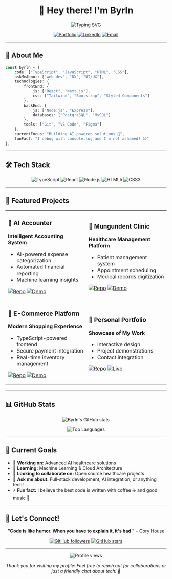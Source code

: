 <div align="center">
  
# 👋 Hey there! I'm **Byrln**

<img src="https://readme-typing-svg.herokuapp.com/?lines=Full+Stack+Developer;AI+Enthusiast;Healthcare+Tech+Innovator;Open+Source+Contributor&font=Fira%20Code&center=true&width=380&height=50&duration=4000&pause=1000" alt="Typing SVG" />

[![Portfolio](https://img.shields.io/badge/Portfolio-FF5722?style=for-the-badge&logo=todoist&logoColor=white)](https://byrln.dev)
[![LinkedIn](https://img.shields.io/badge/LinkedIn-0077B5?style=for-the-badge&logo=linkedin&logoColor=white)](https://linkedin.com/in/byrln)
[![Email](https://img.shields.io/badge/Email-D14836?style=for-the-badge&logo=gmail&logoColor=white)](mailto:contact.byrln@gmail.com)

</div>

---

## 🚀 About Me

```typescript
const byrln = {
    code: ["TypeScript", "JavaScript", "HTML", "CSS"],
    askMeAbout: ["web dev", "DX", "UI/UX"],
    technologies: {
        frontEnd: {
            js: ["React", "Next.js"],
            css: ["Tailwind", "Bootstrap", "Styled Components"]
        },
        backEnd: {
            js: ["Node.js", "Express"],
            databases: ["PostgreSQL", "MySQL"]
        },
        tools: ["Git", "VS Code", "Figma"]
    },
    currentFocus: "Building AI-powered solutions 🏥",
    funFact: "I debug with console.log and I'm not ashamed! 😄"
};
```

---

## 🛠️ Tech Stack

<div align="center">

![TypeScript](https://img.shields.io/badge/TypeScript-007ACC?style=for-the-badge&logo=typescript&logoColor=white)
![React](https://img.shields.io/badge/React-20232A?style=for-the-badge&logo=react&logoColor=61DAFB)
![Node.js](https://img.shields.io/badge/Node.js-43853D?style=for-the-badge&logo=node.js&logoColor=white)
![HTML5](https://img.shields.io/badge/HTML5-E34F26?style=for-the-badge&logo=html5&logoColor=white)
![CSS3](https://img.shields.io/badge/CSS3-1572B6?style=for-the-badge&logo=css3&logoColor=white)

</div>

---

## 🎯 Featured Projects

<div align="center">

<table>
<tr>
<td width="50%">

### 🤖 AI Accounter
**Intelligent Accounting System**
- AI-powered expense categorization
- Automated financial reporting
- Machine learning insights

[![Repo](https://img.shields.io/badge/Repo-181717?style=for-the-badge&logo=github&logoColor=white)](https://github.com/Byrln/ai_accounter)
[![Demo](https://img.shields.io/badge/Demo-FF5722?style=for-the-badge&logo=firefox&logoColor=white)](#)

</td>
<td width="50%">

### 🦷 Mungundent Clinic
**Healthcare Management Platform**
- Patient management system
- Appointment scheduling
- Medical records digitization

[![Repo](https://img.shields.io/badge/Repo-181717?style=for-the-badge&logo=github&logoColor=white)](https://github.com/Byrln/mungundent-clinic)
[![Demo](https://img.shields.io/badge/Demo-FF5722?style=for-the-badge&logo=firefox&logoColor=white)](#)

</td>
</tr>
<tr>
<td width="50%">

### 🛒 E-Commerce Platform
**Modern Shopping Experience**
- TypeScript-powered frontend
- Secure payment integration
- Real-time inventory management

[![Repo](https://img.shields.io/badge/Repo-181717?style=for-the-badge&logo=github&logoColor=white)](https://github.com/Byrln/e-commerce-task)
[![Demo](https://img.shields.io/badge/Demo-FF5722?style=for-the-badge&logo=firefox&logoColor=white)](#)

</td>
<td width="50%">

### 💼 Personal Portfolio
**Showcase of My Work**
- Interactive design
- Project demonstrations
- Contact integration

[![Repo](https://img.shields.io/badge/Repo-181717?style=for-the-badge&logo=github&logoColor=white)](https://github.com/Byrln/Portfolio)
[![Live](https://img.shields.io/badge/Live-00C851?style=for-the-badge&logo=vercel&logoColor=white)](#)

</td>
</tr>
</table>

</div>

---

## 📊 GitHub Stats

<div align="center">
  
![Byrln's GitHub stats](https://github-readme-stats.vercel.app/api?username=Byrln&show_icons=true&theme=tokyonight&hide_border=true&bg_color=0D1117)

![Top Languages](https://github-readme-stats.vercel.app/api/top-langs/?username=Byrln&layout=compact&theme=tokyonight&hide_border=true&bg_color=0D1117)

</div>

---

## 🎯 Current Goals

- 🔭 **Working on:** Advanced AI healthcare solutions
- 🌱 **Learning:** Machine Learning & Cloud Architecture
- 👯 **Looking to collaborate on:** Open source healthcare projects
- 💬 **Ask me about:** Full-stack development, AI integration, or anything tech!
- ⚡ **Fun fact:** I believe the best code is written with coffee ☕ and good music 🎵

---

## 🌟 Let's Connect!

<div align="center">

**"Code is like humor. When you have to explain it, it's bad."** – Cory House

[![GitHub followers](https://img.shields.io/github/followers/Byrln?label=Follow&style=social)](https://github.com/Byrln)
[![GitHub stars](https://img.shields.io/github/stars/Byrln?label=Stars&style=social)](https://github.com/Byrln)

---

<img src="https://komarev.com/ghpvc/?username=Byrln&label=Profile%20views&color=0e75b6&style=flat" alt="Profile views" />

*Thank you for visiting my profile! Feel free to reach out for collaborations or just a friendly chat about tech! 🚀*

</div>
